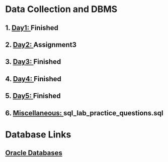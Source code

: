 # **Data Collection and DBMS**

  ## **1. [Day1: ](https://github.com/kushagrapatidar/DC_and_DBMS/tree/main/Day1)** Finished
  ## **2. [Day2: ](https://github.com/kushagrapatidar/DC_and_DBMS/tree/main/Day2)** Assignment3
  ## **3. [Day3: ](https://github.com/kushagrapatidar/DC_and_DBMS/tree/main/Day3)** Finished
  ## **4. [Day4: ](https://github.com/kushagrapatidar/DC_and_DBMS/tree/main/Day4)** Finished
  ## **5. [Day5: ](https://github.com/kushagrapatidar/DC_and_DBMS/tree/main/Day5)** Finished
  ## **6. [Miscellaneous: ](https://github.com/kushagrapatidar/DC_and_DBMS/tree/main/Miscellaneous)** sql_lab_practice_questions.sql

# **Database Links**
  ## **[Oracle Databases](https://livesql.oracle.com/ords/f?p=590:49::::RP,49:P49_TYPES:C)**
